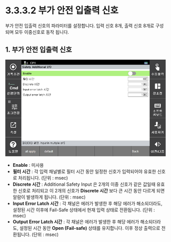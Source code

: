 ﻿# 3.3.3.2 부가 안전 입출력 신호

부가 안전 입출력 신호의 파라미터를 설정합니다.
입력 신호 8개, 출력 신호 8개로 구성되며 모두 이중신호로 동작 됩니다.

## 1. 부가 안전 입출력 신호

![Additional Input Image](../../../_assets/safety_io/add_io.PNG)

 - **Enable** : 미사용
 - **필터 시간** : 각 입력 채널별로 필터 시간 동안 일정한 신호가 입력되어야 유효한 신호로 처리됩니다. (단위 : msec)
 - **Discrete 시간** :  Additional Safety Input 은 2개의 이중 신호가  같은 값일때 유효한 신호로 처리되고 이 2개의 신호가 **Discrete 시간** 보다 큰 시간 동안 다르게 되면 알람이 발생하게 됩니다. (단위 : msec)
 - **Input Error Latch 시간** :  각 채널은 에러가 발생한 후 해당 에러가 해소되더라도, 설정된 시간 이후에 Fail-Safe 상태에서 현재 입력 상태로 전환됩니다. (단위 : msec)
 - **Output Error Latch 시간** : 각 채널은 에러가 발생한 후 해당 에러가 해소되더라도, 설정된 시간 동안 **Open (Fail-safe)** 상태를 유지합니다. 이후 정상 출력으로 전환됩니다. (단위 : msec)  
 

